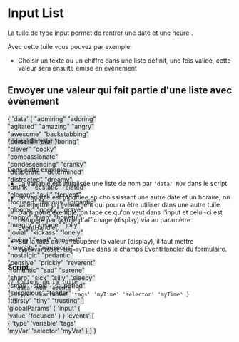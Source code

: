# Input List

La tuile de type input permet de rentrer une date et une heure . 

Avec cette tuile vous pouvez par exemple:
 * Choisir un texte ou un chiffre dans une liste définit, une fois validé, cette valeur sera ensuite émise en évènement

## Envoyer une valeur qui fait partie d'une liste avec évènement

<div style="width: 200px; height:50px;">
<discovery-tile url="https://sandbox.senx.io/api/v0/exec" type="input:list">
    {
    'data' [ "admiring" "adoring" "agitated" "amazing" "angry" "awesome" "backstabbing" "berserk" "big" "boring" "clever" "cocky" "compassionate" "condescending" "cranky" "desperate" "determined" "distracted" "dreamy" "drunk" "ecstatic" "elated" "elegant" "evil" "fervent" "focused" "furious" "gigantic" "gloomy" "goofy" "grave" "happy" "high" "hopeful" "hungry" "insane" "jolly" "jovial" "kickass" "lonely" "loving" "mad" "modest" "naughty" "nauseous" "nostalgic" "pedantic" "pensive" "prickly" "reverent" "romantic" "sad" "serene" "sharp" "sick" "silly" "sleepy" "small" "stoic" "stupefied" "suspicious" "tender" "thirsty" "tiny" "trusting"  ]
    'globalParams' { 'input' { 'value' 'focused' } }
    'events' [
    { 'type' 'variable' 'tags' 'myVar' 'selector' 'myVar' }
    ] }
</discovery-tile>
</div>

<div style="width: 200px; height:50px;">
<discovery-tile url="https://sandbox.senx.io/api/v0/exec" type="display" options='{"eventHandler":"type=variable,tag=(myVar)"}'>
  {
    'data' $myVar
  }
</discovery-tile>
</div>

Dans cette exemple:

* La variable est initialisée une liste de nom par ``` 'data' NOW ``` dans le script

* La variable est modifiée en choississant une autre date et un horaire, on va émettre un évènement qui pourra être utiliser dans une autre tuile. Dans notre exemple, on tape ce qu'on veut dans l'input et celui-ci est récupéré par la tuile d'affichage (display) via au paramètre EventHandler.

* Sur la tuile qui va récupérer la valeur (display), il faut mettre ```type=variable,tag=myTime``` dans le champs EventHandler du formulaire.

### Script

<div style="min-height: 300px; width: 800px;">
<warp-view-editor url="https://warp.senx.io/api/v0/exec" width-px=800 theme="dark" id="editor horizontal-layout="false" show-result="false" show-execute="false" > 

    // Contenu de la tuile
    { 'data' NOW 'events' [
    { 'type' 'variable' 'tags' 'myTime' 'selector' 'myTime' }
    ] }

</warp-view-editor>
</div>

<style>
    discovery-tile {
        border: black;
        border-width:  1px;
        background-color: #3A3C4622;
        border-radius: 50px;
    }
</style>
